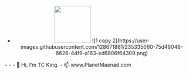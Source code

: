 - <div id="header" align="center">
  
  <img src="![1 copy 2](https://user-images.githubusercontent.com/128671881/235335060-75d49048-6626-44f9-a163-ed6806f64309.png)" width="100"/>
  ![1 copy 2](https://user-images.githubusercontent.com/128671881/235335060-75d49048-6626-44f9-a163-ed6806f64309.png)

</div>
- 
- 
- 👋 Hi, I’m TC King.
- 📫 www.PlanetMaenad.com

<!---
TCKingCeryn/TCKingCeryn is a ✨ special ✨ repository because its `README.md` (this file) appears on your GitHub profile.
You can click the Preview link to take a look at your changes.
--->
